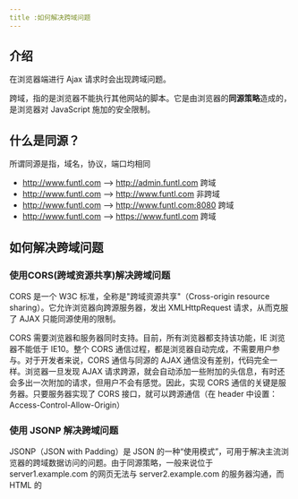 ```yaml
---
title :如何解决跨域问题
---
```


## 介绍

在浏览器端进行 Ajax 请求时会出现跨域问题。

跨域，指的是浏览器不能执行其他网站的脚本。它是由浏览器的**同源策略**造成的，是浏览器对 JavaScript 施加的安全限制。

## 什么是同源？
所谓同源是指，域名，协议，端口均相同
- http://www.funtl.com --> http://admin.funtl.com 跨域
- http://www.funtl.com --> http://www.funtl.com 非跨域
- http://www.funtl.com --> http://www.funtl.com:8080 跨域
- http://www.funtl.com --> https://www.funtl.com 跨域

## 如何解决跨域问题

### 使用CORS(跨域资源共享)解决跨域问题
CORS 是一个 W3C 标准，全称是"跨域资源共享"（Cross-origin resource sharing）。它允许浏览器向跨源服务器，发出 XMLHttpRequest 请求，从而克服了 AJAX 只能同源使用的限制。

CORS 需要浏览器和服务器同时支持。目前，所有浏览器都支持该功能，IE 浏览器不能低于 IE10。整个 CORS 通信过程，都是浏览器自动完成，不需要用户参与。对于开发者来说，CORS 通信与同源的 AJAX 通信没有差别，代码完全一样。浏览器一旦发现 AJAX 请求跨源，就会自动添加一些附加的头信息，有时还会多出一次附加的请求，但用户不会有感觉。因此，实现 CORS 通信的关键是服务器。只要服务器实现了 CORS 接口，就可以跨源通信（在 header 中设置：Access-Control-Allow-Origin）

### 使用 JSONP 解决跨域问题
JSONP（JSON with Padding）是 JSON 的一种“使用模式”，可用于解决主流浏览器的跨域数据访问的问题。由于同源策略，一般来说位于 server1.example.com 的网页无法与 server2.example.com 的服务器沟通，而 HTML 的 <script> 元素是一个例外。利用 <script> 元素的这个开放策略，网页可以得到从其他来源动态产生的 JSON 资料，而这种使用模式就是所谓的 JSONP。用 JSONP 抓到的资料并不是 JSON，而是任意的 JavaScript，用 JavaScript 直译器执行而不是用 JSON 解析器解析（需要目标服务器配合一个 callback 函数）。

### CORS 与 JSONP 的比较
CORS 与 JSONP 的使用目的相同，但是比 JSONP 更强大。

JSONP 只支持 GET 请求，CORS 支持所有类型的 HTTP 请求。JSONP 的优势在于支持老式浏览器，以及可以向不支持 CORS 的网站请求数据。

### 使用Nginx反向代理解决跨域问题
以上跨域问题解决方案都需要服务器支持，当服务器无法设置 header 或提供 callback 时我们就可以采用 Nginx 反向代理的方式解决跨域问题。

Nginx 配置跨域案例，在 nginx.conf 的 location 中增加如下配置：

```
add_header Access-Control-Allow-Origin * (或域名);
add_header Access-Control-Allow-Headers X-Requested-With;
add_header Access-Control-Allow-Methods GET,POST,OPTIONS;
```

如：

```
user  nginx;
worker_processes  1;

events {
    worker_connections  1024;
}

http {
    include       mime.types;
    default_type  application/octet-stream;

    sendfile        on;

    keepalive_timeout  65;

    server {
        listen 80;
        server_name 192.168.75.128;
        location / {
            add_header Access-Control-Allow-Origin *;
            add_header Access-Control-Allow-Headers X-Requested-With;
            add_header Access-Control-Allow-Methods GET,POST,OPTIONS;

            root /usr/share/nginx/wwwroot/cdn;
            index index.jsp index.html index.htm;
        }
    }
}
```